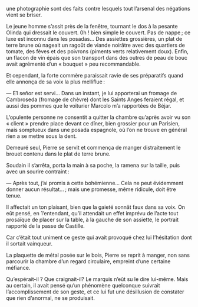 une photographie sont des faits contre lesquels tout l’arsenal des négations
vient se briser.

Le jeune homme s’assit près de la fenêtre, tournant le dos à la pesante
Olinda qui dressait le couvert. 0h ! bien simple le couvert. Pas de nappe ; ce
luxe est inconnu dans les posadas… Des assiettes grossières, un plat de
terre brune où nageait un ragoût de viande noirâtre avec des quartiers de
tomate, des fèves et des poivrons (piments verts relativement doux). Enfin,
un flacon de vin épais que son transport dans des outres de peau de bouc
avait agrémenté d’un « bouquet » peu recommandable.

Et cependant, la forte commère paraissait ravie de ses préparatifs quand elle annonça de sa voix la plus melliflue :

— E1 señor est servi… Dans un instant, je lui apporterai un fromage
de Cambroseda (fromage de chèvre) dont les Saints Anges feraient régal, et aussi des pommes que le voiturier Marcolo m’a rapportées de Béjar.

L’opulente personne ne consentit a quitter la chambre qu’après avoir vu
son « client » prendre place devant ce dîner, bien grossier pour un Parisien, mais somptueux dans une posada espagnole, où l’on ne trouve en général
rien a se mettre sous la dent.

Demeuré seul, Pierre se servit et commença de manger distraitement le
brouet contenu dans le plat de terre brune.

Soudain il s’arrêta, porta la main à sa poche, la ramena sur la taille,
puis avec un sourire contraint :

— Après tout, j’ai promis à cette bohémienne… Cela ne peut évidemment donner aucun résultat… ; mais une promesse, même ridicule, doit être tenue.

Il affectait un ton plaisant, bien que la gaieté sonnât faux dans sa voix.
On eût pensé, en 1’entendant, qu’il attendait un effet imprévu de l’acte tout
prosaïque de placer sur la table, à la gauche de son assiette, le portrait
rapporté de la passe de Castille.

Car c’était tout uniment ce geste qui avait provoqué chez lui l’hésitation
dont il sortait vainqueur.

La plaquette de métal posée sur le bois, Pierre se reprit à manger, non
sans parcourir la chambre d’un regard circulaire, empreint d’une certaine
méfiance.

Qu’espérait-il ? Que craignait-il? Le marquis n’eût su le dire lui-même. Mais au certain, il avait pensé qu’un phénomène quelconque suivrait l’accomplissement de son geste, et ce lui fut une désillusion de constater que
rien d’anormal, ne se produisait.
